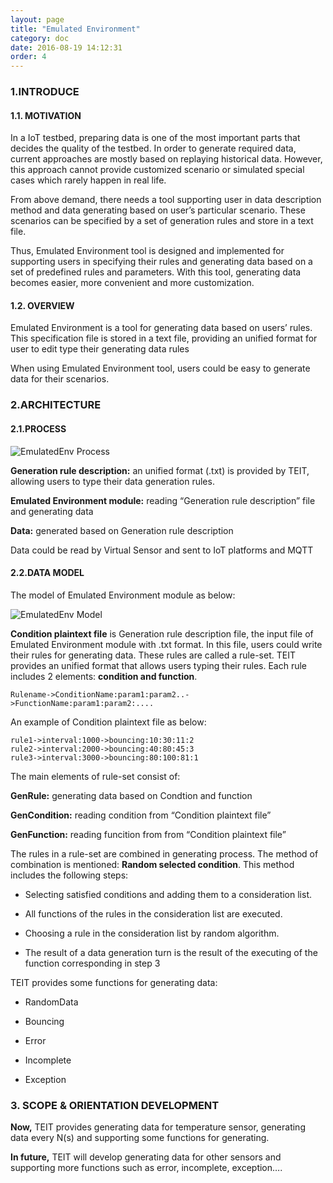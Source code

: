 ```yaml
---
layout: page
title: "Emulated Environment"
category: doc
date: 2016-08-19 14:12:31
order: 4
---
```



### 1.INTRODUCE

#### 1.1. MOTIVATION

In a IoT testbed, preparing data is one of the most important parts that decides the quality of the testbed. In order to generate required data, current approaches are mostly based on replaying historical data. However, this approach cannot provide customized scenario or simulated special cases which rarely happen in real life.

From above demand, there needs a tool supporting user in data description method and data generating based on user’s particular scenario. These scenarios can be specified by a set of generation rules and store in a text file.

Thus, Emulated Environment tool is designed and implemented for supporting users in specifying their rules and generating data based on a set of predefined rules and parameters. With this tool, generating data becomes easier, more convenient and more customization.

#### 1.2. OVERVIEW

Emulated Environment is a tool for generating data based on users’ rules. This specification file is stored in a text file, providing an unified format for user to edit type their generating data rules

When using Emulated Environment tool, users could be easy to generate data for their scenarios.

### 2.ARCHITECTURE

#### 2.1.PROCESS

![EmulatedEnv Process](../images/EmulatedEnvProcess.png "The process of emulated environment")

**Generation rule description:** an unified format (.txt) is provided by TEIT, allowing users to type their data generation rules.

**Emulated Environment module:** reading “Generation rule description” file and generating data 

**Data:** generated based on Generation rule description

Data could be read by Virtual Sensor and sent to IoT platforms and MQTT

#### 2.2.DATA MODEL

The model of Emulated Environment module as below: 

![EmulatedEnv Model](../images/EmulatedEnvDataModel.png "The model of emlulated environment")

**Condition plaintext file** is Generation rule description file, the input file of Emulated Environment module with .txt format. In this file, users could write their rules for generating data. These rules are called a rule-set. TEIT provides  an unified format that allows users typing their rules. Each rule includes 2 elements: **condition and function**. 

    Rulename->ConditionName:param1:param2..->FunctionName:param1:param2:....

 An example of Condition plaintext file as below:

    rule1->interval:1000->bouncing:10:30:11:2
    rule2->interval:2000->bouncing:40:80:45:3
    rule3->interval:3000->bouncing:80:100:81:1

The main elements of rule-set consist of: 

**GenRule:** generating data based on Condtion and function

**GenCondition:** reading condition from “Condition plaintext file” 

**GenFunction:** reading funcition from from “Condition plaintext file” 

The rules in a rule-set are combined in generating process. The method of combination is mentioned: **Random selected condition**. This method includes the following steps: 

* Selecting satisfied conditions and adding them to a consideration list. 

* All functions of the rules in the consideration list are executed.

* Choosing a rule in the consideration list by random algorithm.

* The result of a data generation turn is the result of the executing of the function corresponding in step 3

TEIT provides some functions for generating data: 

* RandomData

* Bouncing

* Error

* Incomplete

* Exception

### 3. SCOPE & ORIENTATION DEVELOPMENT

**Now,** TEIT provides generating data for temperature sensor, generating data every N(s) and supporting some functions for generating.

**In future,** TEIT will develop generating data for other sensors and supporting more functions such as error, incomplete, exception….

